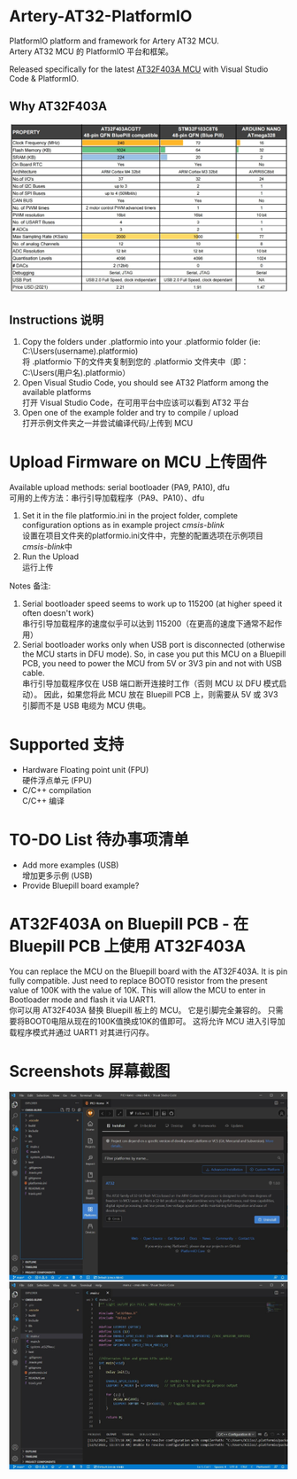 # Artery-AT32-PlatformIO
 PlatformIO platform and framework for Artery AT32 MCU.<br>
 Artery AT32 MCU 的 PlatformIO 平台和框架。

Released specifically for the latest [AT32F403A MCU](https://www.arterychip.com/en/product/AT32F403A.jsp) with Visual Studio Code & PlatformIO.

## Why AT32F403A
![MCU Comparison](Docs/MCU_Comparison.jpg "MCU Comparison")

## Instructions 说明
1) Copy the folders under .platformio into your .platformio folder (ie: C:\Users\(username)\.platformio)<br>
将 .platformio 下的文件夹复制到您的 .platformio 文件夹中（即：C:\Users\(用户名)\.platformio）
3) Open Visual Studio Code, you should see AT32 Platform among the available platforms<br>
打开 Visual Studio Code，在可用平台中应该可以看到 AT32 平台
4) Open one of the example folder and try to compile / upload<br>
打开示例文件夹之一并尝试编译代码/上传到 MCU

# Upload Firmware on MCU 上传固件
Available upload methods: serial bootloader (PA9, PA10), dfu<br>
可用的上传方法：串行引导加载程序（PA9、PA10）、dfu
1) Set it in the file platformio.ini in the project folder, complete configuration options as in example project *cmsis-blink*<br>
设置在项目文件夹的platformio.ini文件中，完整的配置选项在示例项目*cmsis-blink*中
2) Run the Upload<br>
运行上传

Notes 备注: 
1) Serial bootloader speed seems to work up to 115200 (at higher speed it often doesn't work)<br>
串行引导加载程序的速度似乎可以达到 115200（在更高的速度下通常不起作用）
2) Serial bootloader works only when USB port is disconnected (otherwise the MCU starts in DFU mode). So, in case you put this MCU on a Bluepill PCB, you need to power the MCU from 5V or 3V3 pin and not with USB cable.<br>
串行引导加载程序仅在 USB 端口断开连接时工作（否则 MCU 以 DFU 模式启动）。 因此，如果您将此 MCU 放在 Bluepill PCB 上，则需要从 5V 或 3V3 引脚而不是 USB 电缆为 MCU 供电。

# Supported 支持
- Hardware Floating point unit (FPU)<br>
硬件浮点单元 (FPU)
- C/C++ compilation<br>
C/C++ 编译

# TO-DO List 待办事项清单
- Add more examples (USB)<br>
增加更多示例 (USB)
- Provide Bluepill board example?

# AT32F403A on Bluepill PCB - 在 Bluepill PCB 上使用 AT32F403A
You can replace the MCU on the Bluepill board with the AT32F403A. It is pin fully compatible.
Just need to replace BOOT0 resistor from the present value of 100K with the value of 10K. This will allow the MCU to enter in Bootloader mode and flash it via UART1.<br>
你可以用 AT32F403A 替换 Bluepill 板上的 MCU。 它是引脚完全兼容的。
只需要将BOOT0电阻从现在的100K值换成10K的值即可。 这将允许 MCU 进入引导加载程序模式并通过 UART1 对其进行闪存。

# Screenshots 屏幕截图
![VSCode Platform](Docs/VSCode_PlatformIO_2.jpg "VSCode Platform")
![VSCode Platform](Docs/VSCode_PlatformIO_1.jpg "VSCode Platform")